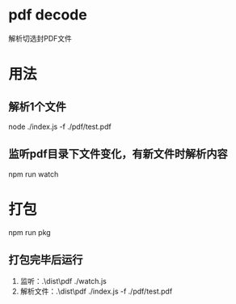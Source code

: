 # pdf decode

解析切选封PDF文件

# 用法

## 解析1个文件
node ./index.js -f ./pdf/test.pdf

## 监听pdf目录下文件变化，有新文件时解析内容

npm run watch

# 打包
npm run pkg

## 打包完毕后运行

1. 监听：.\dist\pdf ./watch.js
2. 解析文件：.\dist\pdf ./index.js -f ./pdf/test.pdf
